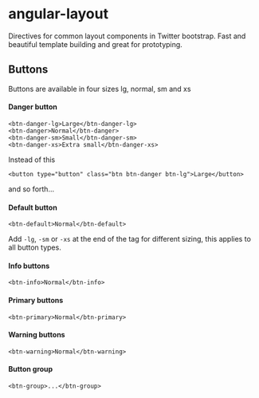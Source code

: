 # angular-layout

Directives for common layout components in Twitter bootstrap. 
Fast and beautiful template building and great for prototyping.

## Buttons

Buttons are available in four sizes lg, normal, sm and xs

#### Danger button
```
<btn-danger-lg>Large</btn-danger-lg>
<btn-danger>Normal</btn-danger>
<btn-danger-sm>Small</btn-danger-sm>
<btn-danger-xs>Extra small</btn-danger-xs>
```
Instead of this
```
<button type="button" class="btn btn-danger btn-lg">Large</button>
```
and so forth...
#### Default button
``<btn-default>Normal</btn-default>``

Add ``-lg``, ``-sm`` or ``-xs`` at the end of the tag for different sizing, this applies to all button types.

#### Info buttons
``<btn-info>Normal</btn-info>``

#### Primary buttons
``<btn-primary>Normal</btn-primary>``

#### Warning buttons
``<btn-warning>Normal</btn-warning>``

#### Button group
``<btn-group>...</btn-group>``
